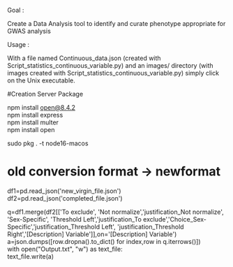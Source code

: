 Goal : 

Create a Data Analysis tool to identify and curate phenotype appropriate for GWAS analysis

Usage :

With a file named Continuous_data.json (created with Script_statistics_continuous_variable.py) and an images/ directory (with images created with Script_statistics_continuous_variable.py) simply click on the Unix executable.



#Creation Server Package

npm install open@8.4.2  
npm install express  
npm install multer  
npm install open  

sudo pkg . -t node16-macos  


# old conversion format -> newformat

df1=pd.read_json('new_virgin_file.json')  
df2=pd.read_json('completed_file.json')  

q=df1.merge(df2[['To exclude', 'Not normalize','justification_Not normalize', 'Sex-Specific', 'Threshold Left','justification_To exclude','Choice_Sex-Specific','justification_Threshold Left', 'justification_Threshold Right','[Description] Variable']],on='[Description] Variable')  
a=json.dumps([row.dropna().to_dict() for index,row in q.iterrows()])  
with open("Output.txt", "w") as text_file:  
     text_file.write(a)  
